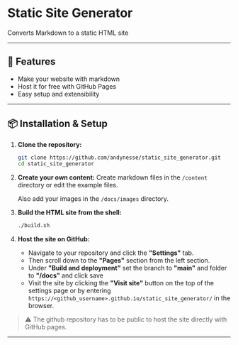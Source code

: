 # Static Site Generator

Converts Markdown to a static HTML site

---

## 🚀 Features

- Make your website with markdown
- Host it for free with GitHub Pages
- Easy setup and extensibility

---

## 📦 Installation & Setup


1. **Clone the repository:**
    ```bash
    git clone https://github.com/andynesse/static_site_generator.git
    cd static_site_generator
    ```

2. **Create your own content:**
    Create markdown files in the `/content` directory or edit the example files.

    Also add your images in the `/docs/images` directory.

3. **Build the HTML site from the shell:**
    ```bash
    ./build.sh
    ```

4. **Host the site on GitHub:**
    - Navigate to your repository and click the **"Settings"** tab. 
    - Then scroll down to the **"Pages"** section from the left section.
    - Under **"Build and deployment"** set the branch to **"main"** and folder to **"/docs"** and click save
    - Visit the site by clicking the **"Visit site"** button on the top of the settings page or by entering `https://<github_username>.github.io/static_site_generator/` in the browser.

> ⚠️ 
> The github repository has to be public to host the site directly with GitHub pages.
---